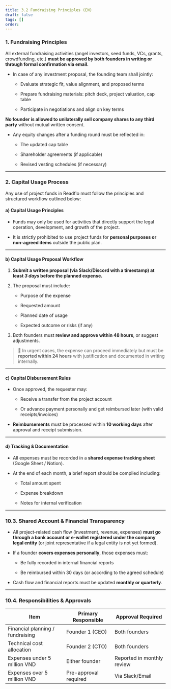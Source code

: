 ```yaml
---
title: 3.2 Fundraising Principles (EN)
draft: false
tags: []
order:
---
```


### **1. Fundraising Principles**

All external fundraising activities (angel investors, seed funds, VCs, grants, crowdfunding, etc.) **must be approved by both founders in writing or through formal confirmation via email.**

- In case of any investment proposal, the founding team shall jointly:
    
    - Evaluate strategic fit, value alignment, and proposed terms
        
    - Prepare fundraising materials: pitch deck, project valuation, cap table
        
    - Participate in negotiations and align on key terms
        

**No founder is allowed to unilaterally sell company shares to any third party** without mutual written consent.

- Any equity changes after a funding round must be reflected in:
    
    - The updated cap table
        
    - Shareholder agreements (if applicable)
        
    - Revised vesting schedules (if necessary)
        

---

### **2. Capital Usage Process**

Any use of project funds in Readflo must follow the principles and structured workflow outlined below:

#### a) **Capital Usage Principles**

- Funds may only be used for activities that directly support the legal operation, development, and growth of the project.
    
- It is strictly prohibited to use project funds for **personal purposes or non-agreed items** outside the public plan.
    

---

#### b) **Capital Usage Proposal Workflow**

1. **Submit a written proposal (via Slack/Discord with a timestamp) at least _3 days_ before the planned expense.**
    
2. The proposal must include:
    
    - Purpose of the expense
        
    - Requested amount
        
    - Planned date of usage
        
    - Expected outcome or risks (if any)
        
3. Both founders must **review and approve within 48 hours**, or suggest adjustments.
    

> 📌 In urgent cases, the expense can proceed immediately but must be **reported within 24 hours** with justification and documented in writing internally.

---

#### c) **Capital Disbursement Rules**

- Once approved, the requester may:
    
    - Receive a transfer from the project account
        
    - Or advance payment personally and get reimbursed later (with valid receipts/invoices)
        
- **Reimbursements** must be processed within **10 working days** after approval and receipt submission.
    

---

#### d) **Tracking & Documentation**

- All expenses must be recorded in a **shared expense tracking sheet** (Google Sheet / Notion).
    
- At the end of each month, a brief report should be compiled including:
    
    - Total amount spent
        
    - Expense breakdown
        
    - Notes for internal verification
        

---

### **10.3. Shared Account & Financial Transparency**

- All project-related cash flow (investment, revenue, expenses) **must go through a bank account or e-wallet registered under the company legal entity** (or joint representative if a legal entity is not yet formed).
    
- If a founder **covers expenses personally**, those expenses must:
    
    - Be fully recorded in internal financial reports
        
    - Be reimbursed within 30 days (or according to the agreed schedule)
        
- Cash flow and financial reports must be updated **monthly or quarterly**.
    

---

### **10.4. Responsibilities & Approvals**

|Item|Primary Responsible|Approval Required|
|---|---|---|
|Financial planning / fundraising|Founder 1 (CEO)|Both founders|
|Technical cost allocation|Founder 2 (CTO)|Both founders|
|Expenses under 5 million VND|Either founder|Reported in monthly review|
|Expenses over 5 million VND|Pre-approval required|Via Slack/Email|